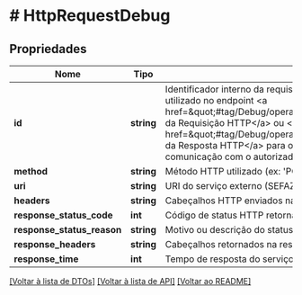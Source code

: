 # # HttpRequestDebug

## Propriedades

Nome | Tipo | Descrição | Comentários
------------ | ------------- | ------------- | -------------
**id** | **string** | Identificador interno da requisição HTTP.    Esse identificador pode ser utilizado no endpoint  &lt;a href&#x3D;\&quot;#tag/Debug/operation/DebugHttpRequestContent\&quot;&gt;Corpo da Requisição HTTP&lt;/a&gt; ou &lt;a href&#x3D;\&quot;#tag/Debug/operation/DebugHttpResponseContent\&quot;&gt;Corpo da Resposta HTTP&lt;/a&gt;  para obter o conteúdo enviado ou recebido na comunicação com o autorizador. | [optional]
**method** | **string** | Método HTTP utilizado (ex: &#39;POST&#39;). | [optional]
**uri** | **string** | URI do serviço externo (SEFAZ, prefeitura, etc.). | [optional]
**headers** | **string** | Cabeçalhos HTTP enviados na requisição, no formato bruto. | [optional]
**response_status_code** | **int** | Código de status HTTP retornado (ex: 200, 403). | [optional]
**response_status_reason** | **string** | Motivo ou descrição do status HTTP retornado. | [optional]
**response_headers** | **string** | Cabeçalhos retornados na resposta, no formato bruto. | [optional]
**response_time** | **int** | Tempo de resposta do serviço externo, em milissegundos. | [optional]

[[Voltar à lista de DTOs]](../../README.md#models) [[Voltar à lista de API]](../../README.md#endpoints) [[Voltar ao README]](../../README.md)
